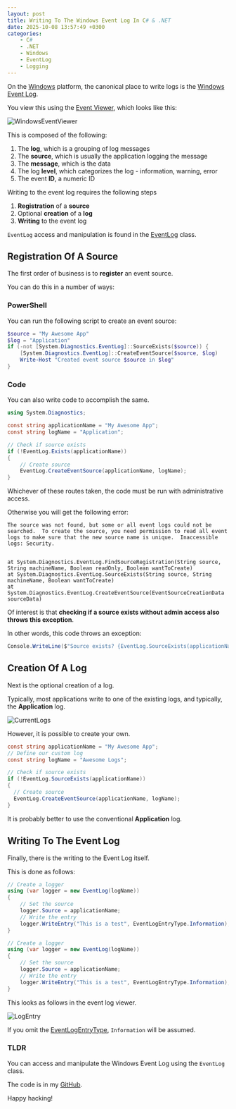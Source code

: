 ```yaml
---
layout: post
title: Writing To The Windows Event Log In C# & .NET
date: 2025-10-08 13:57:49 +0300
categories:
    - C#
    - .NET
    - Windows
    - EventLog
    - Logging
---
```


On the [Windows](https://www.microsoft.com/en-us/windows?r=1) platform, the canonical place to write logs is the [Windows Event Log](https://learn.microsoft.com/en-us/windows/win32/eventlog/event-logging).

You view this using the [Event Viewer](https://learn.microsoft.com/en-us/shows/inside/event-viewer), which looks like this:

![WindowsEventViewer](../images/2025/10/WindowsEventViewer.png)

This is composed of the following:

1. The **log**, which is a grouping of log messages
2. The **source**, which is usually the application logging the message
3. The **message**, which is the data
4. The log **level**, which categorizes the log - information, warning, error 
5. The event **ID**, a numeric ID

Writing to the event log requires the following steps

1. **Registration** of a **source**
2. Optional **creation** of a **log**
3. **Writing** to the event log

`EventLog` access and manipulation is found in the [EventLog](https://learn.microsoft.com/en-us/dotnet/api/system.diagnostics.eventlog?view=windowsdesktop-9.0) class.

## Registration Of A Source

The first order of business is to **register** an event source.

You can do this in a number of ways:

### PowerShell

You can run the following script to create an event source:

```powershell
$source = "My Awesome App"
$log = "Application"
if (-not [System.Diagnostics.EventLog]::SourceExists($source)) {
    [System.Diagnostics.EventLog]::CreateEventSource($source, $log)
    Write-Host "Created event source $source in $log"
}
```

### Code

You can also write code to accomplish  the same.

```c#
using System.Diagnostics;

const string applicationName = "My Awesome App";
const string logName = "Application";

// Check if source exists
if (!EventLog.Exists(applicationName))
{
    // Create source
    EventLog.CreateEventSource(applicationName, logName);
}
```

Whichever of these routes taken, the code must be run with administrative access.

Otherwise you will get the following error:

```plaintext
The source was not found, but some or all event logs could not be searched.  To create the source, you need permission to read all event logs to make sure that the new source name is unique.  Inaccessible logs: Security.

	
at System.Diagnostics.EventLog.FindSourceRegistration(String source, String machineName, Boolean readOnly, Boolean wantToCreate)
at System.Diagnostics.EventLog.SourceExists(String source, String machineName, Boolean wantToCreate)
at System.Diagnostics.EventLog.CreateEventSource(EventSourceCreationData sourceData)
```

Of interest is that **checking if a source exists without admin access also throws this exception**.

In other words, this code throws an exception:

```c#
Console.WriteLine($"Source exists? {EventLog.SourceExists(applicationName)}");
```



## Creation Of A Log

Next is the optional creation of a log.

Typically, most applications write to one of the existing logs, and typically, the **Application** log.

![CurrentLogs](../images/2025/10/CurrentLogs.png)

However, it is possible to create your own.

```c#
const string applicationName = "My Awesome App";
// Define our custom log
const string logName = "Awesome Logs";

// Check if source exists
if (!EventLog.SourceExists(applicationName))
{
  // Create source
  EventLog.CreateEventSource(applicationName, logName);
}
```

It is probably better to use the conventional **Application** log.

## Writing To The Event Log

Finally, there is the writing to the Event Log itself.

This is done as follows:

```c#
// Create a logger
using (var logger = new EventLog(logName))
{
    // Set the source
    logger.Source = applicationName;
    // Write the entry
    logger.WriteEntry("This is a test", EventLogEntryType.Information);
}
```

```c#
// Create a logger
using (var logger = new EventLog(logName))
{
    // Set the source
    logger.Source = applicationName;
    // Write the entry
    logger.WriteEntry("This is a test", EventLogEntryType.Information);
}
```

This looks as follows in the event log viewer.

![LogEntry](../images/2025/10/LogEntry.png)

If you omit the [EventLogEntryType](https://learn.microsoft.com/en-us/dotnet/api/system.diagnostics.eventlogentrytype?view=windowsdesktop-9.0), `Information` will be assumed.

### TLDR

You can access and manipulate the Windows Event Log using the `EventLog` class.

The code is in my [GitHub](https://github.com/conradakunga/BlogCode/tree/master/2025-10-08%20-%20WriteToEventLog).

Happy hacking!
